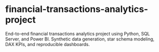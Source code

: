 # financial-transactions-analytics-project
End-to-end financial transactions analytics project using Python, SQL Server, and Power BI. Synthetic data generation, star schema modeling, DAX KPIs, and reproducible dashboards.
